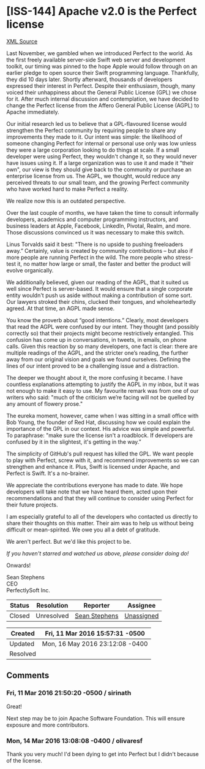 # [ISS-144] Apache v2.0 is the Perfect license

[XML Source](./xml/ISS-144.xml)
<p><p>Last November, we gambled when we introduced Perfect to the world. As the first freely available server-side Swift web server and development toolkit, our timing was pinned to the hope Apple would follow through on an earlier pledge to open source their Swift programming language. Thankfully, they did 10 days later. Shortly afterward, thousands of developers expressed their interest in Perfect. Despite their enthusiasm, though, many voiced their unhappiness about the General Public License (GPL) we chose for it. After much internal discussion and contemplation, we have decided to change the Perfect license from the Affero General Public License (AGPL) to Apache immediately.</p>

<p>Our initial research led us to believe that a GPL-flavoured license would strengthen the Perfect community by requiring people to share any improvements they made to it. Our intent was simple: the likelihood of someone changing Perfect for internal or personal use only was low unless they were a large corporation looking to do things at scale. If a small developer were using Perfect, they wouldn't change it, so they would never have issues using it. If a large organization was to use it and made it "their own", our view is they should give back to the community or purchase an enterprise license from us. The AGPL, we thought, would reduce any perceived threats to our small team, and the growing Perfect community who have worked hard to make Perfect a reality.</p>

<p>We realize now this is an outdated perspective.</p>

<p>Over the last couple of months, we have taken the time to consult informally developers, academics and computer programming instructors, and business leaders at Apple, Facebook, LinkedIn, Pivotal, Realm, and more. Those discussions convinced us it was necessary to make this switch.</p>

<p>Linus Torvalds said it best: "There is no upside to pushing freeloaders away.” Certainly, value is created by community contributions – but also if more people are running Perfect in the wild. The more people who stress-test it, no matter how large or small, the faster and better the product will evolve organically.</p>

<p>We additionally believed, given our reading of the AGPL, that it suited us well since Perfect is server-based. It would ensure that a single corporate entity wouldn't push us aside without making a contribution of some sort. Our lawyers stroked their chins, clucked their tongues, and wholeheartedly agreed. At that time, an AGPL made sense.</p>

<p>You know the proverb about “good intentions.” Clearly, most developers that read the AGPL were confused by our intent. They thought (and possibly correctly so) that their projects might become restrictively entangled. This confusion has come up in conversations, in tweets, in emails, on phone calls. Given this reaction by so many developers, one fact is clear: there are multiple readings of the AGPL, and the stricter one’s reading, the further away from our original vision and goals we found ourselves. Defining the lines of our intent proved to be a challenging issue and a distraction.</p>

<p>The deeper we thought about it, the more confusing it became. I have countless explanations attempting to justify the AGPL in my inbox, but it was not enough to make it easy to use. My favourite remark was from one of our writers who said: "much of the criticism we’re facing will not be quelled by any amount of flowery prose."</p>

<p>The eureka moment, however, came when I was sitting in a small office with Bob Young, the founder of Red Hat, discussing how we could explain the importance of the GPL in our context. His advice was simple and powerful. To paraphrase: "make sure the license isn't a roadblock. If developers are confused by it in the slightest, it's getting in the way.”</p>

<p>The simplicity of GitHub's pull request has killed the GPL. We want people to play with Perfect, screw with it, and recommend improvements so we can strengthen and enhance it. Plus, Swift is licensed under Apache, and Perfect is Swift. It's a no-brainer.</p>

<p>We appreciate the contributions everyone has made to date. We hope developers will take note that we have heard them, acted upon their recommendations and that they will continue to consider using Perfect for their future projects.</p>

<p>I am especially grateful to all of the developers who contacted us directly to share their thoughts on this matter. Their aim was to help us without being difficult or mean-spirited. We owe you all a debt of gratitude.</p>

<p>We aren't perfect. But we'd like this project to be.</p>

<p><em>If you haven't starred and watched us above, please consider doing do!</em></p>

<p>Onwards!</p>

<p>Sean Stephens<br/>
CEO<br/>
PerfectlySoft Inc.</p></p>





Status|Resolution|Reporter|Assignee
------|----------|--------|--------
Closed|Unresolved|[Sean Stephens](seanstephens)|[Unassigned]($-1)





Created|Fri, 11 Mar 2016 15:57:31 -0500
-------|--------------
Updated|Mon, 16 May 2016 23:12:08 -0400
Resolved|


## Comments




### Fri, 11 Mar 2016 21:50:20 -0500 / sirinath 

<p><p>Great! </p>


<p>Next step may be to join Apache Software Foundation. This will ensure exposure and more contributors. </p></p>


### Mon, 14 Mar 2016 13:08:08 -0400 / olivaresf 

<p><p>Thank you very much! I'd been dying to get into Perfect but I didn't because of the license.</p></p>


